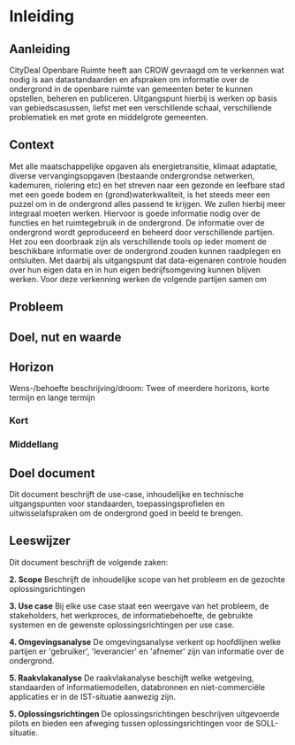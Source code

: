 # Inleiding


## Aanleiding
CityDeal Openbare Ruimte heeft aan CROW gevraagd om te verkennen wat nodig is aan datastandaarden en afspraken om informatie over de ondergrond in de openbare ruimte van gemeenten beter te kunnen opstellen, beheren en publiceren. 
Uitgangspunt hierbij is werken op basis van gebiedscasussen, liefst met een verschillende schaal, verschillende problematiek en met grote en middelgrote gemeenten.

## Context
Met alle maatschappelijke opgaven als energietransitie, klimaat adaptatie, diverse vervangingsopgaven (bestaande ondergrondse netwerken, kademuren, riolering etc) en het streven naar een gezonde en leefbare stad met een goede bodem en (grond)waterkwaliteit, is het steeds meer een puzzel om in de ondergrond alles passend te krijgen. We zullen hierbij meer integraal moeten werken. Hiervoor is goede informatie nodig over de functies en het ruimtegebruik in de ondergrond. De informatie over de ondergrond wordt geproduceerd en beheerd door verschillende partijen. Het zou een doorbraak zijn als verschillende tools op ieder moment de beschikbare informatie over de ondergrond zouden kunnen raadplegen en ontsluiten. Met daarbij als uitgangspunt dat data-eigenaren controle houden over hun eigen data en in hun eigen bedrijfsomgeving kunnen blijven werken. Voor deze verkenning werken de volgende partijen samen om 

## Probleem
<div class="issue" data-number="1"></div>

##	Doel, nut en waarde
<div class="issue" data-number="3"></div>

## Horizon
Wens-/behoefte beschrijving/droom: Twee of meerdere horizons, korte termijn en lange termijn

### Kort


### Middellang


## Doel document
Dit document beschrijft de use-case, inhoudelijke en technische uitgangspunten voor standaarden, toepassingsprofielen en uitwisselafspraken om de ondergrond goed in beeld te brengen. 

## Leeswijzer

Dit document beschrijft de volgende zaken: 

**2. Scope** Beschrijft de inhoudelijke scope van het probleem en de gezochte oplossingsrichtingen

**3. Use case** Bij elke use case staat een weergave van het probleem, de stakeholders, het werkproces, de informatiebehoefte, de gebruikte systemen en de gewenste oplossingsrichtingen per use case.

**4. Omgevingsanalyse** De omgevingsanalyse verkent op hoofdlijnen welke partijen er 'gebruiker', 'leverancier' en 'afnemer' zijn van informatie over de ondergrond.

**5. Raakvlakanalyse** De raakvlakanalyse beschijft welke wetgeving, standaarden of informatiemodellen, databronnen en niet-commerciële applicaties er in de IST-situatie aanwezig zijn.


**5. Oplossingsrichtingen** De oplossingsrichtingen beschrijven uitgevoerde pilots en bieden een afweging tussen oplossingsrichtingen voor de SOLL-situatie.
